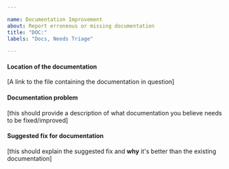 ```yaml
---

name: Documentation Improvement
about: Report erroneous or missing documentation
title: "DOC:"
labels: "Docs, Needs Triage"

---
```


#### Location of the documentation

[A link to the file containing the documentation in question]

#### Documentation problem

[this should provide a description of what documentation you believe needs to be fixed/improved]

#### Suggested fix for documentation

[this should explain the suggested fix and **why** it's better than the existing documentation]
